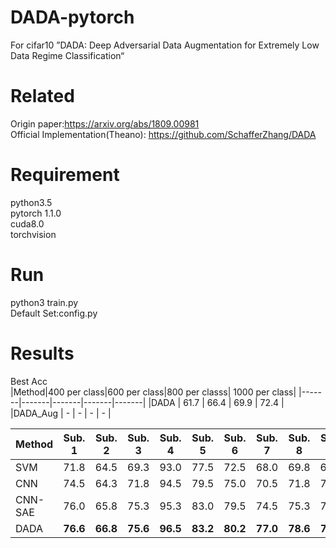 # DADA-pytorch
For cifar10 ”DADA: Deep Adversarial Data Augmentation for Extremely Low Data Regime Classification“

# Related  
Origin paper:https://arxiv.org/abs/1809.00981  
Official Implementation(Theano): https://github.com/SchafferZhang/DADA  
# Requirement  
python3.5  
pytorch 1.1.0  
cuda8.0  
torchvision  
# Run
python3 train.py  
Default Set:config.py  
# Results  
Best Acc  
|Method|400 per class|600 per class|800 per classs| 1000 per class|
|-------|-------|-------|-------|-------|
 |DADA | 61.7 | 66.4 | 69.9 | 72.4 |
 |DADA_Aug | - | - | - | - |
 
|Method |  Sub. 1 |  Sub. 2  | Sub. 3  | Sub. 4  | Sub. 5 | Sub. 6 | Sub. 7 | Sub. 8 | Sub. 9 | **Average**|
|-------|:-----:|:-----:|:-----:|:-----:|:-----:|:-----:|:-----:|:-----:|:-----:|:-----:|
 |SVM | 71.8 | 64.5 | 69.3 | 93.0 | 77.5 | 72.5 | 68.0 | 69.8 | 65.0 | 72.4 |
 |CNN | 74.5 | 64.3 | 71.8 | 94.5 | 79.5 | 75.0 | 70.5 | 71.8 | 71.0 | 74.8 |
 |CNN-SAE | 76.0 | 65.8 | 75.3 | 95.3 | 83.0 | 79.5 | 74.5 | 75.3 | 75.3  | 77.6| 
 |DADA | **76.6** | **66.8** | **75.6** | **96.5** | **83.2** | **80.2** | **77.0** | **78.6** | **79.6** | **79.3**|
